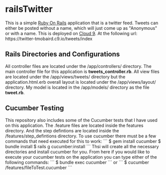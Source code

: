 <h1>railsTwitter</h1>
This is a simple <a href="http://rubyonrails.org/">Ruby On Rails</a> application that is a twitter feed. Tweets can either be posted without a name, which will just come up as "Anonymous" or with a name. This is deployed on <a href="https://c9.io">Cloud 9</a>. At the following url: https://twitter-tmobaird.c9.io/tweets/index 
<h2>Rails Directories and Configurations</h2>
All controller files are located under the /app/controllers/ directory. The main controller file for this application is <b>tweets_controller.rb</b>. All view files are located under the /app/views/tweets/ directory but the application.html.erb overall layout is located under the /app/views/layout/ directory. My model is located in the /app/models/ directory as the file <b>tweet.rb</b>.
<h2>Cucumber Testing</h2>
This repository also includes some of the Cucumber tests that I have used on this application. The .feature files are located inside the features directory. And the step defintions are located inside the /features/step_defintions directory. To use cucumber there must be a few commands that need executed for this to work:
```
$ gem install cucumber
$ bundle install
$ rails g cucumber:install
```
Thsi will create all the necessary directories and install cucumber for you. From here if you would like to execute your cucumber tests on the application you can type either of the following commands:
```
$ bundle exec cucumber
```
or
```
$ cucumber /features/fileToTest.cucumber
```
